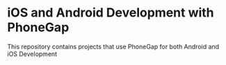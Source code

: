 iOS and Android Development with PhoneGap
===

This repository contains projects that use PhoneGap for both Android and iOS Development

